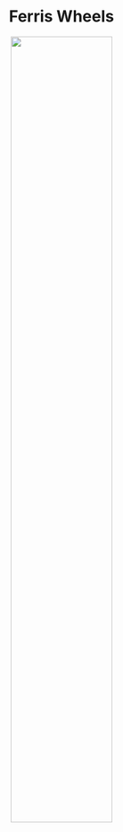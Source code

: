 <h1 align="center"> Ferris Wheels </h1>
  
<p align="center">
  <img src="https://github.com/nrennie/tidytuesday/blob/main/2022/2022-08-09/20220809.gif?raw=true" width="60%">
</p>